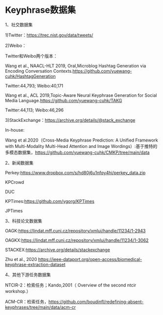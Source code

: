 # Keyphrase数据集

1、社交数据集

1)Twitter：https://trec.nist.gov/data/tweets/

2)Weibo：

Twitter和Weibo两个版本：

Wang et al., NAACL-HLT 2019, Oral,Microblog Hashtag Generation via Encoding Conversation Contexts.https://github.com/yuewang-cuhk/HashtagGeneration

Twitter:44,793;
Weibo:40,171

Wang et al., ACL 2019,Topic-Aware Neural Keyphrase Generation for Social Media Language.https://github.com/yuewang-cuhk/TAKG

Twitter:44,113;
Weibo:46,296


3)StackExchange：https://archive.org/details/@stack_exchange



In-house:

Wang et al.2020（Cross-Media Keyphrase Prediction: A Unified Framework with Multi-Modality Multi-Head Attention and Image Wordings）:基于推特的多模态数据集，https://github.com/yuewang-cuhk/CMKP/tree/main/data

2、新闻数据集

Perkey:https://www.dropbox.com/s/hd80j6u1nfqy4hi/perkey_data.zip

KPCrowd

DUC

KPTimes:https://github.com/ygorg/KPTimes

JPTimes


3、科技论文数据集

OAGK:https://lindat.mff.cuni.cz/repository/xmlui/handle/11234/1-2943

OAGKX:https://lindat.mff.cuni.cz/repository/xmlui/handle/11234/1-3062

STACKEX:https://archive.org/details/stackexchange

Zhu et al., 2020 https://ieee-dataport.org/open-access/biomedical-keyphrase-extraction-dataset

4、其他下游任务数据集

NTCIR-2：检索任务；Kando,2001（ Overview of the second ntcir workshop.）

ACM-CR：检索任务，https://github.com/boudinfl/redefining-absent-keyphrases/tree/main/data/acm-cr
